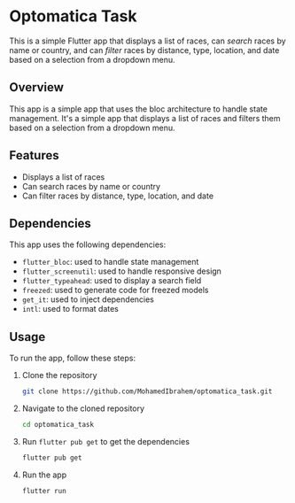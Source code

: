 # Optomatica Task

This is a simple Flutter app that displays a list of races, can *search* races by name or country, and can *filter* races by distance, type, location, and date based on a selection from a dropdown menu.

## Overview

This app is a simple app that uses the bloc architecture to handle state management. It's a simple app that displays a list of races and filters them based on a selection from a dropdown menu.

## Features

- Displays a list of races
- Can search races by name or country
- Can filter races by distance, type, location, and date

## Dependencies

This app uses the following dependencies:

- `flutter_bloc`: used to handle state management
- `flutter_screenutil`: used to handle responsive design
- `flutter_typeahead`: used to display a search field
- `freezed`: used to generate code for freezed models
- `get_it`: used to inject dependencies
- `intl`: used to format dates

## Usage

To run the app, follow these steps:

1. Clone the repository

    ```bash
    git clone https://github.com/MohamedIbrahem/optomatica_task.git
    ```

2. Navigate to the cloned repository

    ```bash
    cd optomatica_task
    ```

3. Run `flutter pub get` to get the dependencies

    ```bash
    flutter pub get
    ```

4. Run the app

    ```bash
    flutter run
    ```
